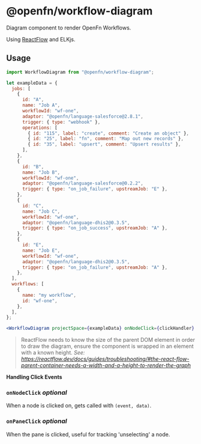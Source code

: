 # @openfn/workflow-diagram

Diagram component to render OpenFn Workflows.

Using [ReactFlow](https://reactflow.dev/) and ELKjs.

## Usage

```jsx
import WorkflowDiagram from "@openfn/workflow-diagram";

let exampleData = {
  jobs: [
    {
      id: "A",
      name: "Job A",
      workflowId: "wf-one",
      adaptor: "@openfn/language-salesforce@2.8.1",
      trigger: { type: "webhook" },
      operations: [
        { id: "115", label: "create", comment: "Create an object" },
        { id: "25", label: "fn", comment: "Map out new records" },
        { id: "35", label: "upsert", comment: "Upsert results" },
      ],
    },
    {
      id: "B",
      name: "Job B",
      workflowId: "wf-one",
      adaptor: "@openfn/language-salesforce@0.2.2",
      trigger: { type: "on_job_failure", upstreamJob: "E" },
    },
    {
      id: "C",
      name: "Job C",
      workflowId: "wf-one",
      adaptor: "@openfn/language-dhis2@0.3.5",
      trigger: { type: "on_job_success", upstreamJob: "A" },
    },
    {
      id: "E",
      name: "Job E",
      workflowId: "wf-one",
      adaptor: "@openfn/language-dhis2@0.3.5",
      trigger: { type: "on_job_failure", upstreamJob: "A" },
    },
  ],
  workflows: [
    {
      name: "my workflow",
      id: "wf-one",
    },
  ],
};

<WorkflowDiagram projectSpace={exampleData} onNodeClick={clickHandler} />;
```

> ReactFlow needs to know the size of the parent DOM element in order to draw
> the diagram, ensure the component is wrapped in an element with a known
> height.
> _See: https://reactflow.dev/docs/guides/troubleshooting/#the-react-flow-parent-container-needs-a-width-and-a-height-to-render-the-graph_

**Handling Click Events**

### `onNodeClick` _optional_

When a node is clicked on, gets called with `(event, data)`.

### `onPaneClick` _optional_

When the pane is clicked, useful for tracking 'unselecting' a node.

